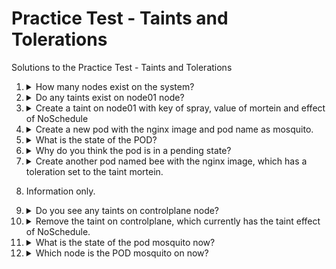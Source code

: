 # Practice Test - Taints and Tolerations


Solutions to the Practice Test - Taints and Tolerations

1.  <details>
    <summary>How many nodes exist on the system?</summary>

    ```
    $ kubectl get nodes
    ```

    Count the nodes

    </details>

1.  <details>
    <summary>Do any taints exist on node01 node?</summary>

    ```
    $ kubectl describe node node01
    ```

    Find the `Taints` property in the output.
    </details>

1.  <details>
    <summary>Create a taint on node01 with key of spray, value of mortein and effect of NoSchedule</summary>

    ```
    kubectl taint nodes node01 spray=mortein:NoSchedule
    ```
    </details>

1.  <details>
    <summary>Create a new pod with the nginx image and pod name as mosquito.</summary>

    ```
    kubectl run mosquito --image nginx
    ```
    </details>

1.  <details>
    <summary>What is the state of the POD?</summary>

    ```
    kubectl get pods
    ```

    Check the `STATUS` column
    </details>

1.  <details>
    <summary>Why do you think the pod is in a pending state?</summary>

    Mosqitoes don't like mortein!

    So the answer is that the pod cannot tolerate the taint on the node.

    </details>

1.  <details>
    <summary>Create another pod named bee with the nginx image, which has a toleration set to the taint mortein.</summary>

    Allegedly bees are immune to mortein!

    1.  Create a YAML skeleton for the pod imperatively

        ```
        kubectl run bee --image nginx --dry-run=client -o yaml > bee.yaml
        ```
    1.  Edit the file to add the toleration
        ```
        vi bee.yaml
        ```
    1. Add the toleration. This goes at the same indentation level as `containers` as it is a POD setting.
        ```yaml
          tolerations:
          - key: spray
            value: mortein
            effect: NoSchedule
            operator: Equal
        ```
    1. Save and exit, then create pod
        ```
        kubectl create -f bee.yaml
        ```
    </details>

1. Information only.

1.  <details>
    <summary>Do you see any taints on controlplane node?</summary>

    ```
    kubectl describe node controlplane
    ```

    Examine the `Taints` property.
    </details>

1.  <details>
    <summary>Remove the taint on controlplane, which currently has the taint effect of NoSchedule.</summary>

    ```
    kubectl taint nodes controlplane node-role.kubernetes.io/control-plane:NoSchedule-
    ```
    </details>

1.  <details>
    <summary>What is the state of the pod mosquito now?</summary>

    ```
    $ kubectl get pods
    ```
    </details>

1.  <details>
    <summary>Which node is the POD mosquito on now?</summary>

    ```
    $ kubectl get pods -o wide
    ```

    This also explains why the `mosquito` pod colud schedule anywhere. It also could not tolerate `controlplane` taints, which we have now removed.
    </details>
